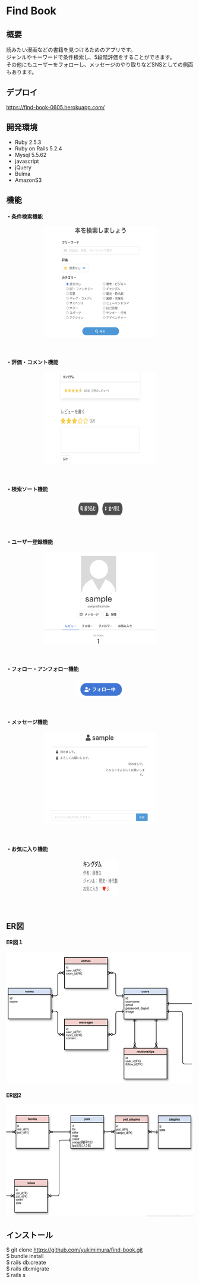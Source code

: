 # Find Book

## 概要
読みたい漫画などの書籍を見つけるためのアプリです。<br>
ジャンルやキーワードで条件検索し、5段階評価をすることができます。<br>
その他にもユーザーをフォローし、メッセージのやり取りなどSNSとしての側面もあります。

## デプロイ
https://find-book-0605.herokuapp.com/

## 開発環境
* Ruby 2.5.3
* Ruby on Rails 5.2.4
* Mysql 5.5.62
* javascript
* jQuery
* Bulma
* AmazonS3

## 機能
<h4> ・条件検索機能 </h4>
<p align="center"><img src="home_sample.png" width="300" height="300"></p>
<br>
<h4> ・評価・コメント機能 </h4>
<p align="center"><img src="review_sample.png" width="300" height="250"></p>
<br>
<h4> ・検索ソート機能 </h4>
<p align="center"><img src="sort_sample.png" width="130" height="50"></p>
<br>
<h4> ・ユーザー登録機能 </h4>
<p align="center"><img src="user_sample.png" width="300" height="250"></p>
<br>
<h4> ・フォロー・アンフォロー機能 </h4>
<p align="center"><img src="follow_sample.png" width="130" height="50"></p>
<br>
<h4> ・メッセージ機能 </h4>
<p align="center"><img src="message_sample.png" width="300" height="250"></p>
<br>
<h4> ・お気に入り機能 </h4>
<p align="center"><img src="fav_sample.png" width="100" height="100"></p>
<br>

## ER図
<h4> ER図１ </h4>
<img src="er1.png" width="500" height="350">
<h4> ER図2 </h4>
<img src="er2.png" width="600" height="300">

## インストール
$ git clone https://github.com/yukimimura/find-book.git<br>
$ bundle install<br>
$ rails db:create<br>
$ rails db:migrate<br>
$ rails s

